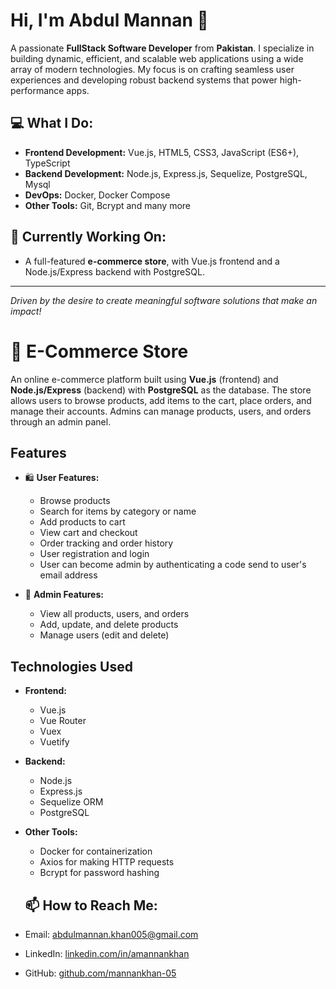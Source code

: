 # Hi, I'm Abdul Mannan 👋

A passionate **FullStack Software Developer** from **Pakistan**. I specialize in building dynamic, efficient, and scalable web applications using a wide array of modern technologies. My focus is on crafting seamless user experiences and developing robust backend systems that power high-performance apps.

## 💻 What I Do:
- **Frontend Development:** Vue.js, HTML5, CSS3, JavaScript (ES6+), TypeScript
- **Backend Development:** Node.js, Express.js, Sequelize, PostgreSQL, Mysql
- **DevOps:** Docker, Docker Compose
- **Other Tools:** Git, Bcrypt and many more

## 🌱 Currently Working On:
- A full-featured **e-commerce store**, with Vue.js frontend and a Node.js/Express backend with PostgreSQL.

---

*Driven by the desire to create meaningful software solutions that make an impact!*


# 🛒 E-Commerce Store

An online e-commerce platform built using **Vue.js** (frontend) and **Node.js/Express** (backend) with **PostgreSQL** as the database. The store allows users to browse products, add items to the cart, place orders, and manage their accounts. Admins can manage products, users, and orders through an admin panel.

## Features

- 🛍️ **User Features:**
  - Browse products
  - Search for items by category or name
  - Add products to cart
  - View cart and checkout
  - Order tracking and order history
  - User registration and login
  - User can become admin by authenticating a code send to user's email address

- 🔐 **Admin Features:**
  - View all products, users, and orders
  - Add, update, and delete products
  - Manage users (edit and delete)

## Technologies Used

- **Frontend:**
  - Vue.js
  - Vue Router
  - Vuex
  - Vuetify

- **Backend:**
  - Node.js
  - Express.js
  - Sequelize ORM
  - PostgreSQL

- **Other Tools:**
  - Docker for containerization
  - Axios for making HTTP requests
  - Bcrypt for password hashing
 
  ## 📫 How to Reach Me:
- Email: [abdulmannan.khan005@gmail.com](mailto:abdulmannan.khan005@gmail.com)
- LinkedIn: [linkedin.com/in/amannankhan](https://www.linkedin.com/in/amannankhan/)
- GitHub: [github.com/mannankhan-05](https://github.com/mannankhan-05)

